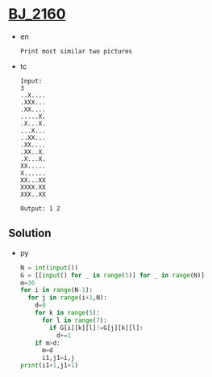 # [BJ_2160](https://acmicpc.net/problem/2160)

* en

  ```en
  Print most similar two pictures
  ```

* tc

  ```tc
  Input:
  3
  ..X....
  .XXX...
  .XX....
  .....X.
  .X...X.
  ...X...
  ..XX...
  .XX....
  .XX..X.
  .X...X.
  XX.....
  X......
  XX...XX
  XXXX.XX
  XXX..XX

  Output: 1 2
  ```

## Solution

* py

  ```py
  N = int(input())
  G = [[input() for _ in range(5)] for _ in range(N)]
  m=36
  for i in range(N-1):
    for j in range(i+1,N):
      d=0
      for k in range(5):
        for l in range(7):
          if G[i][k][l]!=G[j][k][l]:
            d+=1
      if m>d:
        m=d
        i1,j1=i,j
  print(i1+1,j1+1)
  ```
